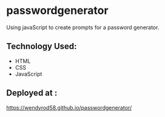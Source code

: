 # passwordgenerator

Using javaScript to create prompts for a password generator. 


## Technology Used: 
* HTML
* CSS
* JavaScript


## Deployed at : 
https://wendyrod58.github.io/passwordgenerator/

